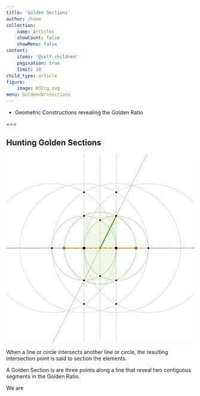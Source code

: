 ```yaml
---
title: 'Golden Sections'
author: /home
collection:
    name: Articles
    showCount: false
    showMenu: false
content:
    items: '@self.children'
    pagination: true
    limit: 10
child_type: article
figure:
    image: 032cg.svg
menu: Golden<br>Sections
---
```


- Geometric Constructions revealing the Golden Ratio

===

## Hunting Golden Sections
![](/images/gifs/base3-anim-1000-shortloop3.gif?classes=img-responsive)


When a line or circle intersects another line or circle, the resulting intersection point is said to section the elements.

A Golden Section is are three points along a line that reveal two contiguous segments in the Golden Ratio.

We are
